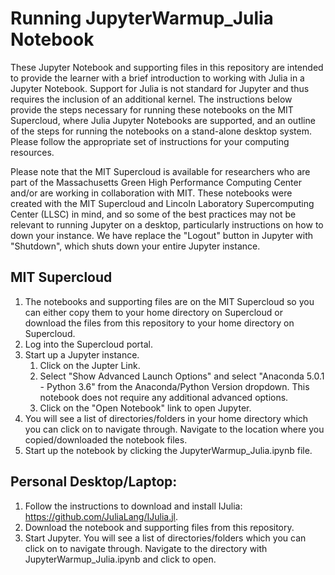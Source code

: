 # Running JupyterWarmup_Julia Notebook

These Jupyter Notebook and supporting files in this repository are intended to provide the learner with a brief introduction to working with Julia in a Jupyter Notebook.  Support for Julia is not standard for Jupyter and thus requires the inclusion of an additional kernel.  The instructions below provide the steps necessary for running these notebooks on the MIT Supercloud, where Julia Jupyter Notebooks are supported, and an outline of the steps for running the notebooks on a stand-alone desktop system.  Please follow the appropriate set of instructions for your computing resources.

Please note that the MIT Supercloud is available for researchers who are part of the Massachusetts Green High Performance Computing Center and/or are working in collaboration with MIT.  These notebooks were created with the MIT Supercloud and Lincoln Laboratory Supercomputing Center (LLSC) in mind, and so some of the best practices may not be relevant to running Jupyter on a desktop, particularly instructions on how to down your instance. We have replace the "Logout" button in Jupyter with "Shutdown", which shuts down your entire Jupyter instance.


## MIT Supercloud

1. The notebooks and supporting files are on the MIT Supercloud so you can either copy them to your home directory on Supercloud or download the files from this repository to your home directory on Supercloud.
2. Log into the Supercloud portal.
3. Start up a Jupyter instance.
   1. Click on the Jupter Link.
   2. Select "Show Advanced Launch Options" and select "Anaconda 5.0.1 - Python 3.6" from the Anaconda/Python Version dropdown. This notebook does not require any additional advanced options.
   3. Click on the "Open Notebook" link to open Jupyter.
4. You will see a list of directories/folders in your home directory which you can click on to navigate through. Navigate to the location where you copied/downloaded the notebook files.
5. Start up the notebook by clicking the JupyterWarmup_Julia.ipynb file.


## Personal Desktop/Laptop:

1. Follow the instructions to download and install IJulia: https://github.com/JuliaLang/IJulia.jl.
2. Download the notebook and supporting files from this repository.
3. Start Jupyter. You will see a list of directories/folders which you can click on to navigate through. Navigate to the directory with JupyterWarmup_Julia.ipynb and click to open.